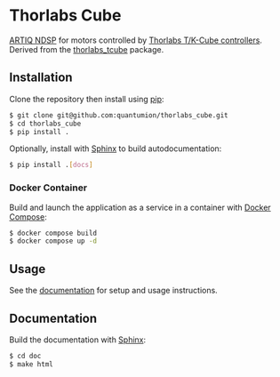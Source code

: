 # Thorlabs Cube
[ARTIQ NDSP](https://m-labs.hk/artiq/manual/developing_a_ndsp.html) for motors controlled by [Thorlabs T/K-Cube controllers](https://www.thorlabs.com/navigation.cfm?guide_id=6).
Derived from the [thorlabs_tcube](https://github.com/m-labs/thorlabs_tcube) package.

## Installation
Clone the repository then install using [pip](https://pip.pypa.io/en/stable/installation/):
```sh
$ git clone git@github.com:quantumion/thorlabs_cube.git
$ cd thorlabs_cube
$ pip install .
```

Optionally, install with [Sphinx](https://www.sphinx-doc.org/) to build autodocumentation:
```sh
$ pip install .[docs]
```

### Docker Container
Build and launch the application as a service in a container with [Docker Compose](https://docs.docker.com/compose/):
```sh
$ docker compose build
$ docker compose up -d
```

## Usage
See the [documentation](/doc/index.rst) for setup and usage instructions.

## Documentation
Build the documentation with [Sphinx](https://www.sphinx-doc.org/):
```sh
$ cd doc
$ make html
```

